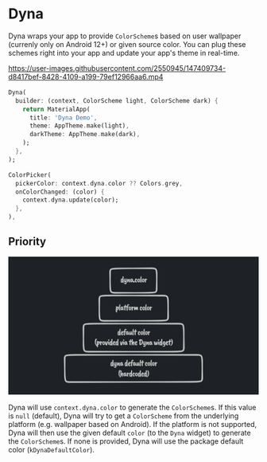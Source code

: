 # Dyna
Dyna wraps your app to provide `ColorScheme`s based on user wallpaper (currenly only on Android 12+) or given source color. You can plug these schemes right into your app and update your app's theme in real-time.

https://user-images.githubusercontent.com/2550945/147409734-d8417bef-8428-4109-a199-79ef12966aa6.mp4

```dart
Dyna(
  builder: (context, ColorScheme light, ColorScheme dark) {
    return MaterialApp(
      title: 'Dyna Demo',
      theme: AppTheme.make(light),
      darkTheme: AppTheme.make(dark),
    );
  },
);
```

```dart
ColorPicker(
  pickerColor: context.dyna.color ?? Colors.grey,
  onColorChanged: (color) {
    context.dyna.update(color);
  },
),
```

## Priority

![](./assets/readme/priority_diagram.png)

Dyna will use `context.dyna.color` to generate the `ColorScheme`s. If this value is `null` (default), Dyna will try to get a `ColorScheme` from the underlying platform (e.g. wallpaper based on Android). If the platform is not supported, Dyna will then use the given default `color` (to the `Dyna` widget) to generate the `ColorScheme`s. If none is provided, Dyna will use the package default color (`kDynaDefaultColor`).
